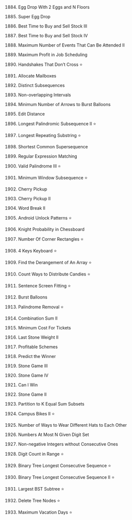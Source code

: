 1884. Egg Drop With 2 Eggs and N Floors

887. Super Egg Drop

123. Best Time to Buy and Sell Stock III

188. Best Time to Buy and Sell Stock IV

1751. Maximum Number of Events That Can Be Attended II

1235. Maximum Profit in Job Scheduling

1259. Handshakes That Don’t Cross ⭐

1478. Allocate Mailboxes

115. Distinct Subsequences

435. Non-overlapping Intervals

452. Minimum Number of Arrows to Burst Balloons

72. Edit Distance

1682. Longest Palindromic Subsequence II ⭐

1062. Longest Repeating Substring ⭐

1092. Shortest Common Supersequence

10. Regular Expression Matching

1216. Valid Palindrome III ⭐

727. Minimum Window Subsequence ⭐

741. Cherry Pickup

1463. Cherry Pickup II

140. Word Break II

351. Android Unlock Patterns ⭐

688. Knight Probability in Chessboard

750. Number Of Corner Rectangles ⭐

651. 4 Keys Keyboard ⭐

634. Find the Derangement of An Array ⭐

1692. Count Ways to Distribute Candies ⭐

418. Sentence Screen Fitting ⭐

312. Burst Balloons

1246. Palindrome Removal ⭐

40. Combination Sum II

983. Minimum Cost For Tickets

1049. Last Stone Weight II

879. Profitable Schemes

486. Predict the Winner

1406. Stone Game III

1510. Stone Game IV

464. Can I Win

1140. Stone Game II

698. Partition to K Equal Sum Subsets

1066. Campus Bikes II ⭐

1434. Number of Ways to Wear Different Hats to Each Other

902. Numbers At Most N Given Digit Set

600. Non-negative Integers without Consecutive Ones

1067. Digit Count in Range ⭐

298. Binary Tree Longest Consecutive Sequence ⭐

549. Binary Tree Longest Consecutive Sequence II ⭐

333. Largest BST Subtree ⭐

1273. Delete Tree Nodes ⭐

568. Maximum Vacation Days ⭐
